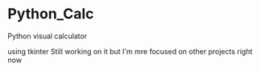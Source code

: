 # Python_Calc
Python visual calculator

using tkinter 
Still working on it but I'm mre focused on other projects right now

